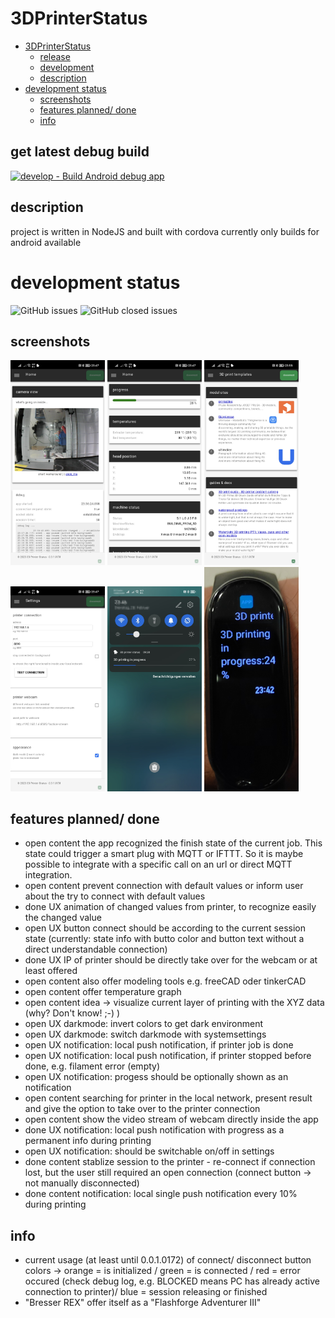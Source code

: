 # 3DPrinterStatus

- [3DPrinterStatus](#3dprinterstatus)
  - [release](#release)
  - [development](#development)
  - [description](#description)
- [development status](#development-status)
  - [screenshots](#screenshots)
  - [features planned/ done](#features-planned-done)
  - [info](#info)


## get latest debug build
[![develop - Build Android debug app](https://github.com/ohAnd/3DPrinterStatus/actions/workflows/cordovaBuildAndroid.yml/badge.svg)](https://github.com/ohAnd/3DPrinterStatus/actions/workflows/cordovaBuildAndroid.yml)


## description
project is written in NodeJS and built with cordova
currently only builds for android available

# development status
![GitHub issues](https://img.shields.io/github/issues/ohand/3dprinterstatus) ![GitHub closed issues](https://img.shields.io/github/issues-closed-raw/ohand/3DPrinterStatus)


## screenshots
<img src="doc/Screenshot_home1.jpg" width="30%">
<img src="doc/Screenshot_home2.jpg" width="30%">
<img src="doc/Screenshot_infos.jpg" width="30%">

<img src="doc/Screenshot_settings.jpg" width="30%">
<img src="doc/notification_progress.jpg" width="30%">
<img src="doc/notification_band.jpg" width="30%">

## features planned/ done
- open content the app recognized the finish state of the current job. This state could trigger a smart plug with MQTT or IFTTT. So it is maybe possible to integrate with a specific call on an url or direct MQTT integration.
- open content prevent connection with default values or inform user about the try to connect with default values
- done UX animation of changed values from printer, to recognize easily the changed value
- open UX button connect should be according to the current session state (currently: state info with butto color and button text without a direct understandable connection)
- done UX IP of printer should be directly take over for the webcam or at least offered
- open content also offer modeling tools e.g. freeCAD oder tinkerCAD
- open content offer temperature graph
- open content idea -> visualize current layer of printing with the XYZ data (why? Don't know! ;-) )
- open UX darkmode: invert colors to get dark environment
- open UX darkmode: switch darkmode with systemsettings
- open UX notification: local push notification, if printer job is done
- open UX notification: local push notification, if printer stopped before done, e.g. filament error (empty)
- open UX notification: progess should be optionally shown as an notification
- open content searching for printer in the local network, present result and give the option to take over to the printer connection
- open content show the video stream of webcam directly inside the app
- done UX notification: local push notification with progress as a permanent info during printing
- open UX notification: should be switchable on/off in settings
- done content stablize session to the printer - re-connect if connection lost, but the user still required an open connection (connect button -> not manually disconnected)
- done content notification: local single push notification every 10% during printing

## info
- current usage (at least until 0.0.1.0172) of connect/ disconnect button colors -> orange = is initialized / green = is connected / red = error occured (check debug log, e.g. BLOCKED means PC has already active connection to printer)/ blue = session releasing or finished
- "Bresser REX" offer itself as a "Flashforge Adventurer III"